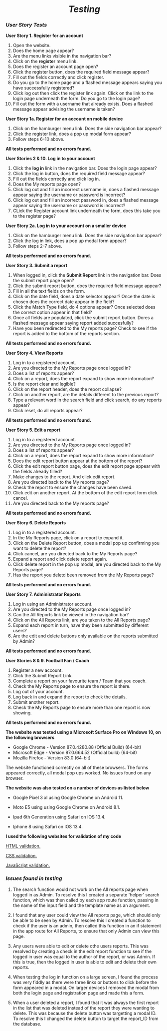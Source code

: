 <div align="center">

# _**Testing**_

</div>

### _**User Story Tests**_

**User Story 1. Register for an account**

1. Open the website. <br>
2. Does the home page appear? <br>
3. Are the menu links visible in the navigation bar? <br>
4. Click on the **register** menu link. <br>
5. Does the register an account page open? <br>
6. Click the register button, does the required field message appear? <br>
7. Fill out the fields correctly and click register. <br>
8. Do you go to the home page and a flashed message appears saying you have successfully registered? <br>
9. Click log out then click the register link again. Click on the link to the login page underneath the form. Do you go to the login page? <br>
10. Fill out the form with a username that already exists. Does a flashed message appear advising the username is taken?

**User Story 1a. Register for an account on mobile device**

1. Click on the hamburger menu link. Does the side navigation bar appear?<br>
2. Click the register link, does a pop up modal form appear? <br>
3. Follow steps 6-10 above. <br>

**All tests performed and no errors found.**

**User Stories 2 & 10. Log in to your account**

1. Click the **log in** link in the navigation bar. Does the login page appear? <br>
2. Click the log in button, does the required field message appear? <br>
3. Fill out the fields correctly and click log in. <br>
4. Does the My reports page open? <br>
5. Click log out and fill an incorrect username in, does a flashed message appear saying the username or password is incorrect? <br>
6. Click log out and fill an incorrect password in, does a flashed message appear saying the username or password is incorrect? <br>
7. CLick the Register account link underneath the form, does this take you to the register page?

**User Story 2a. Log in to your account on a smaller device**

1. Click on the hamburger menu link. Does the side navigation bar appear?<br>
2. Click the log in link, does a pop up modal form appear? <br>
3. Follow steps 2-7 above. <br>

**All tests performed and no errors found.**

**User Story 3. Submit a report**

1. When logged in, click the **Submit Report** link in the navigation bar. Does the submit report page open? <br>
2. Click the submit report button, does the required field message appear? <br>
3. Fill in all the text fields on the form. <br>
4. Click on the date field, does a date selector appear? Once the date is chosen does the correct date appear in the field? <br>
5. Click the Match Type field, do 4 options appear? Once selected does the correct option appear in that field? <br>
6. Once all fields are populated, click the submit report button. Dores a flashed message appear saying report added succesfully? <br>
7. Have you been redirected to the My reports page? Check to see if the report is added to the bottom of the reports section. <br>

**All tests performed and no errors found.**

**User Story 4. View Reports**

1. Log in to a registered account. <br>
2. Are you directed to the My Reports page once logged in? <br>
3. Does a list of reports appear? <br>
4. Click on a report, does the report expand to show more information?<br>
5. Is the report clear and legible? <br>
6. Click on the report header, does the report collapse? <br>
7. Click on another report, are the details different to the previous report? <br>
8. Type a relevant word in the search field and click search, do any reports appear? <br>
9. Click reset, do all reports appear? <br>

**All tests performed and no errors found.**

**User Story 5. Edit a report**

1. Log in to a registered account. <br> 
2. Are you directed to the My Reports page once logged in? <br>
3. Does a list of reports appear? <br>
4. Click on a report, does the report expand to show more information?<br>
5. Does the edit report button appear at the bottom of the report? <br>
6. Click the edit report button page, does the edit report page appear with the fields already filled? <br>
7. Make changes to the report. And click edit report.<br>
8. Are you directed back to the My reports page? <br>
9. Check the report to ensure the changes have been saved. <br>
10. Click edit on another report. At the bottom of the edit report form click cancel. <br>
11. Are you directed back to the My reports page? <br> 

**All tests performed and no errors found.**

**User Story 6. Delete Reports**

1. Log in to a registered account. <br> 
2. In the My Reports page, click on a report to expand it. <br>
3. Click on the Delete Report button, does a modal pop up confirming you want to delete the report? <br>
4. Click cancel, are you directed back to the My Reports page? <br>
5. Expand a report and click delete report again. <br>
6. Click delete report in the pop up modal, are you directed back to the My Reports page? <br> 
7. Has the report you deletd been removed from the My Reports page? <br>

**All tests performed and no errors found.**

**User Story 7. Administrator Reports**

1. Log in using an Administrator account.<br>
2. Are you directed to the My Reports page once logged in? <br>
3. Can the All Reports link be viewed in the navigation bar? <br>
4. Click on the All Reports link, are you taken to the All Reports page? <br>
5. Expand each report in turn, have they been submitted by different users? <br>
6. Are the edit and delete buttons only available on the reports submitted by Admin? <br>

**All tests performed and no errors found.**

**User Stories 8 & 9. Football Fan / Coach**

1. Register a new account. <br>
2. Click the Submit Report Link. <br>
3. Complete a report on your favourite team / Team that you coach. <br>
4. Check the My Reports page to ensure the report is there. <br>
5. Log out of your account. <br>
6. Log back in and expand the report to check the details. <br>
7. Submit another report. <br>
8. Check the My Reports page to ensure more than one report is now showing. 

**All tests performed and no errors found.**

**The website was tested using a Microsoft Surface Pro on Windows 10, on the following browsers**

* Google Chrome - Version 87.0.4280.88 (Official Build) (64-bit)
* Microsoft Edge - Version 87.0.664.52 (Official build) (64-bit)
* Mozilla Firefox - Version 83.0 (64-bit)

The website functioned correctly on all of these browsers. The forms appeared correctly, all modal pop ups worked. No issues found 
on any browser.

**The website was also tested on a number of devices as listed below**

* Google Pixel 3 xl using Google Chrome on Android 11.

* Moto E5 using using Google Chrome on Android 8.1.

* Ipad 6th Generation using Safari on IOS 13.4.

* Iphone 8 using Safari on IOS 13.4.

**I used the following websites for validation of my code**

[HTML validation.](https://validator.w3.org/)

[CSS validation.](https://jigsaw.w3.org/css-validator/)

[JavaScript validation.](https://jshint.com/)

### _**Issues found in testing**_

1. The search function would not work on the All reports page when logged in as Admin. To resolve this I created 
a separate 'helper' search function, which was then called by each app route function, passing in the name of the input field
and the template name as an argument.

2. I found that any user could view the All reports page, which should only be able to be seen by Admin. To resolve this
I created a function to check if the user is an admin, then called this function in an if statement in the 
app route for All Reports, to ensure that only Admin can view this page.

3. Any users were able to edit or delete othe users reports. This was resolved by creating a check in the edit report function
to see if the logged in user was equal to the author of the report, or was Admin. If this is true, then the logged in user is able
to edit and delete their own reports.

4. When testing the log in function on a large screen, I found the process was very fiddly as there were three links or buttons to 
click before the form appeared in a modal. On larger devices I removed the modal from both the login page and registration page and made this 
a form. 

5. When a user deleted a report, I found that it was always the first report in the list that was deleted instead of the report they were
wanting to delete. This was because the delete button was targetting a modal ID. To resolve this I changed the delete button to target the 
report_ID from the database.